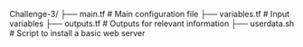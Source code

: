 
Challenge-3/
├── main.tf         # Main configuration file
├── variables.tf    # Input variables
├── outputs.tf      # Outputs for relevant information
├── userdata.sh     # Script to install a basic web server
